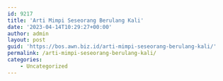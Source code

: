 ```yaml
---
id: 9217
title: 'Arti Mimpi Seseorang Berulang Kali'
date: '2023-04-14T10:29:27+00:00'
author: admin
layout: post
guid: 'https://bos.awn.biz.id/arti-mimpi-seseorang-berulang-kali/'
permalink: /arti-mimpi-seseorang-berulang-kali/
categories:
    - Uncategorized
---
```


